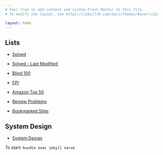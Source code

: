 ```yaml
---
# Feel free to add content and custom Front Matter to this file.
# To modify the layout, see https://jekyllrb.com/docs/themes/#overriding-theme-defaults

layout: home
---
```



Lists
------------
- [Solved](pages/lists/solved.html)
- [Solved - Last Modified](pages/lists/solvedLastModified.html)
- [Blind 100](pages/lists/blind100.html)
- [EPI](pages/lists/epi.html)
- [Amazon Top 50](/pages/lists/amazonTop50)

- [Review Problems](pages/lists/reviewProblems)
- [Bookmarked Sites](/pages/bookmarkedSites)

System Design
--------------

- [System Design](pages/system_design)


To start:
``` bundle exec jekyll serve ```
